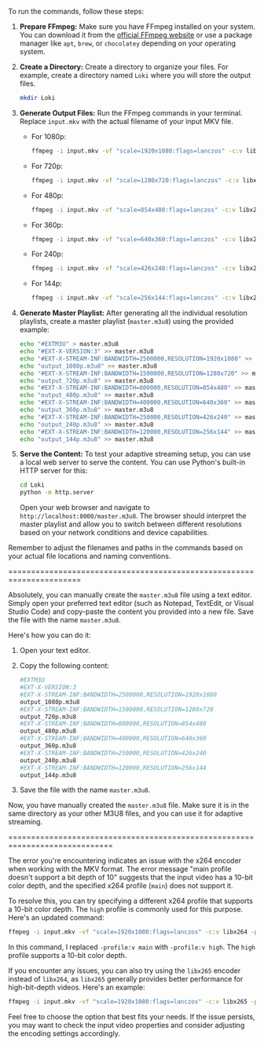 To run the commands, follow these steps:

1. **Prepare FFmpeg:**
   Make sure you have FFmpeg installed on your system. You can download it from the [official FFmpeg website](https://ffmpeg.org/download.html) or use a package manager like `apt`, `brew`, or `chocolatey` depending on your operating system.

2. **Create a Directory:**
   Create a directory to organize your files. For example, create a directory named `Loki` where you will store the output files.

   ```bash
   mkdir Loki
   ```

3. **Generate Output Files:**
   Run the FFmpeg commands in your terminal. Replace `input.mkv` with the actual filename of your input MKV file.

   - For 1080p:

     ```bash
     ffmpeg -i input.mkv -vf "scale=1920x1080:flags=lanczos" -c:v libx264 -profile:v main -preset:v medium -b:v 2500k -maxrate 2500k -bufsize 5000k -g 60 -c:a aac -b:a 128k -ac 2 -map 0 -c:s copy -sn -hls_time 6 -hls_playlist_type vod -hls_segment_filename test/1080p_%03d.ts test/output_1080p.m3u8
     ```

   - For 720p:

     ```bash
     ffmpeg -i input.mkv -vf "scale=1280x720:flags=lanczos" -c:v libx264 -profile:v main -preset:v medium -b:v 1500k -maxrate 1500k -bufsize 3000k -g 60 -c:a aac -b:a 128k -ac 2 -map 0 -c:s copy -sn -hls_time 6 -hls_playlist_type vod -hls_segment_filename test/720p_%03d.ts test/output_720p.m3u8
     ```

   - For 480p:

     ```bash
     ffmpeg -i input.mkv -vf "scale=854x480:flags=lanczos" -c:v libx264 -profile:v main -preset:v medium -b:v 800k -maxrate 800k -bufsize 1600k -g 60 -c:a aac -b:a 128k -ac 2 -map 0 -c:s copy -sn -hls_time 6 -hls_playlist_type vod -hls_segment_filename test/480p_%03d.ts test/output_480p.m3u8
     ```

   - For 360p:

     ```bash
     ffmpeg -i input.mkv -vf "scale=640x360:flags=lanczos" -c:v libx264 -profile:v main -preset:v medium -b:v 400k -maxrate 400k -bufsize 800k -g 60 -c:a aac -b:a 128k -ac 2 -map 0 -c:s copy -sn -hls_time 6 -hls_playlist_type vod -hls_segment_filename test/360p_%03d.ts test/output_360p.m3u8
     ```

   - For 240p:

     ```bash
     ffmpeg -i input.mkv -vf "scale=426x240:flags=lanczos" -c:v libx264 -profile:v main -preset:v medium -b:v 250k -maxrate 250k -bufsize 500k -g 60 -c:a aac -b:a 64k -ac 2 -map 0 -c:s copy -sn -hls_time 6 -hls_playlist_type vod -hls_segment_filename test/240p_%03d.ts test/output_240p.m3u8
     ```

   - For 144p:

     ```bash
     ffmpeg -i input.mkv -vf "scale=256x144:flags=lanczos" -c:v libx264 -profile:v main -preset:v medium -b:v 120k -maxrate 120k -bufsize 240k -g 60 -c:a aac -b:a 64k -ac 2 -map 0 -c:s copy -sn -hls_time 6 -hls_playlist_type vod -hls_segment_filename test/144p_%03d.ts test/output_144p.m3u8
     ```

4. **Generate Master Playlist:**
   After generating all the individual resolution playlists, create a master playlist (`master.m3u8`) using the provided example:

   ```bash
   echo "#EXTM3U" > master.m3u8
   echo "#EXT-X-VERSION:3" >> master.m3u8
   echo "#EXT-X-STREAM-INF:BANDWIDTH=2500000,RESOLUTION=1920x1080" >> master.m3u8
   echo "output_1080p.m3u8" >> master.m3u8
   echo "#EXT-X-STREAM-INF:BANDWIDTH=1500000,RESOLUTION=1280x720" >> master.m3u8
   echo "output_720p.m3u8" >> master.m3u8
   echo "#EXT-X-STREAM-INF:BANDWIDTH=800000,RESOLUTION=854x480" >> master.m3u8
   echo "output_480p.m3u8" >> master.m3u8
   echo "#EXT-X-STREAM-INF:BANDWIDTH=400000,RESOLUTION=640x360" >> master.m3u8
   echo "output_360p.m3u8" >> master.m3u8
   echo "#EXT-X-STREAM-INF:BANDWIDTH=250000,RESOLUTION=426x240" >> master.m3u8
   echo "output_240p.m3u8" >> master.m3u8
   echo "#EXT-X-STREAM-INF:BANDWIDTH=120000,RESOLUTION=256x144" >> master.m3u8
   echo "output_144p.m3u8" >> master.m3u8
   ```

5. **Serve the Content:**
   To test your adaptive streaming setup, you can use a local web server to serve the content. You can use Python's built-in HTTP server for this:

   ```bash
   cd Loki
   python -m http.server
   ```

   Open your web browser and navigate to `http://localhost:8000/master.m3u8`. The browser should interpret the master playlist and allow you to switch between different resolutions based on your network conditions and device capabilities.

Remember to adjust the filenames and paths in the commands based on your actual file locations and naming conventions.

======================================================================

Absolutely, you can manually create the `master.m3u8` file using a text editor. Simply open your preferred text editor (such as Notepad, TextEdit, or Visual Studio Code) and copy-paste the content you provided into a new file. Save the file with the name `master.m3u8`.

Here's how you can do it:

1. Open your text editor.
2. Copy the following content:

   ```bash
   #EXTM3U
   #EXT-X-VERSION:3
   #EXT-X-STREAM-INF:BANDWIDTH=2500000,RESOLUTION=1920x1080
   output_1080p.m3u8
   #EXT-X-STREAM-INF:BANDWIDTH=1500000,RESOLUTION=1280x720
   output_720p.m3u8
   #EXT-X-STREAM-INF:BANDWIDTH=800000,RESOLUTION=854x480
   output_480p.m3u8
   #EXT-X-STREAM-INF:BANDWIDTH=400000,RESOLUTION=640x360
   output_360p.m3u8
   #EXT-X-STREAM-INF:BANDWIDTH=250000,RESOLUTION=426x240
   output_240p.m3u8
   #EXT-X-STREAM-INF:BANDWIDTH=120000,RESOLUTION=256x144
   output_144p.m3u8
   ```

3. Save the file with the name `master.m3u8`.

Now, you have manually created the `master.m3u8` file. Make sure it is in the same directory as your other M3U8 files, and you can use it for adaptive streaming.

=============================================================================

The error you're encountering indicates an issue with the x264 encoder when working with the MKV format. The error message "main profile doesn't support a bit depth of 10" suggests that the input video has a 10-bit color depth, and the specified x264 profile (`main`) does not support it.

To resolve this, you can try specifying a different x264 profile that supports a 10-bit color depth. The `high` profile is commonly used for this purpose. Here's an updated command:

```bash
ffmpeg -i input.mkv -vf "scale=1920x1080:flags=lanczos" -c:v libx264 -profile:v high -preset:v medium -b:v 2500k -maxrate 2500k -bufsize 5000k -g 60 -c:a aac -b:a 128k -ac 2 -map 0 -c:s copy -sn -hls_time 6 -hls_playlist_type vod -hls_segment_filename test/1080p_%03d.ts test/output_1080p.m3u8
```

In this command, I replaced `-profile:v main` with `-profile:v high`. The `high` profile supports a 10-bit color depth.

If you encounter any issues, you can also try using the `libx265` encoder instead of `libx264`, as `libx265` generally provides better performance for high-bit-depth videos. Here's an example:

```bash
ffmpeg -i input.mkv -vf "scale=1920x1080:flags=lanczos" -c:v libx265 -preset:v medium -b:v 2500k -maxrate 2500k -bufsize 5000k -g 60 -c:a aac -b:a 128k -ac 2 -map 0 -c:s copy -sn -hls_time 6 -hls_playlist_type vod -hls_segment_filename test/1080p_%03d.ts test/output_1080p.m3u8
```

Feel free to choose the option that best fits your needs. If the issue persists, you may want to check the input video properties and consider adjusting the encoding settings accordingly.

